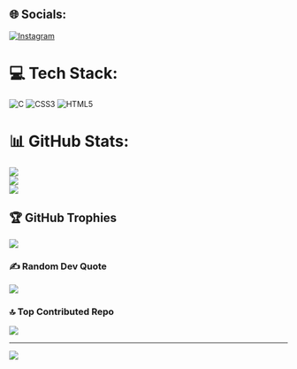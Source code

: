
## 🌐 Socials:
[![Instagram](https://img.shields.io/badge/Instagram-%23E4405F.svg?logo=Instagram&logoColor=white)](https://instagram.com/rathodmanthann) 

# 💻 Tech Stack:
![C](https://img.shields.io/badge/c-%2300599C.svg?style=for-the-badge&logo=c&logoColor=white) ![CSS3](https://img.shields.io/badge/css3-%231572B6.svg?style=for-the-badge&logo=css3&logoColor=white) ![HTML5](https://img.shields.io/badge/html5-%23E34F26.svg?style=for-the-badge&logo=html5&logoColor=white)
# 📊 GitHub Stats:
![](https://github-readme-stats.vercel.app/api?username=manthan0796&theme=dark&hide_border=false&include_all_commits=false&count_private=false)<br/>
![](https://github-readme-streak-stats.herokuapp.com/?user=manthan0796&theme=dark&hide_border=false)<br/>
![](https://github-readme-stats.vercel.app/api/top-langs/?username=manthan0796&theme=dark&hide_border=false&include_all_commits=false&count_private=false&layout=compact)

## 🏆 GitHub Trophies
![](https://github-profile-trophy.vercel.app/?username=manthan0796&theme=dark&no-frame=false&no-bg=false&margin-w=4)

### ✍️ Random Dev Quote
![](https://quotes-github-readme.vercel.app/api?type=horizontal&theme=radical)

### 🔝 Top Contributed Repo
![](https://github-contributor-stats.vercel.app/api?username=manthan0796&limit=5&theme=dark&combine_all_yearly_contributions=true)

---
[![](https://visitcount.itsvg.in/api?id=manthan0796&icon=1&color=0)](https://visitcount.itsvg.in)

<!-- Proudly created with GPRM ( https://gprm.itsvg.in ) -->
